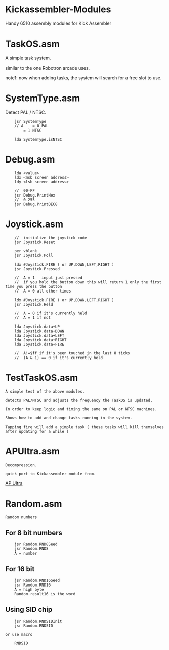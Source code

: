 # Kickassembler-Modules
Handy 6510 assembly modules for Kick Assembler

# TaskOS.asm
A simple task system. 

similar to the one Robotron arcade uses.

note1: now when adding tasks, the system will search for a free slot to use.

# SystemType.asm 
Detect PAL / NTSC.

```
	jsr SystemType 
	// A 	= 0 PAL
		= 1 NTSC 

	lda SystemType.isNTSC 
```

# Debug.asm 
```
	lda <value>
	ldx <msb screen address>
	ldy <lsb screen address>

	//	00-FF
	jsr Debug.PrintHex
	//	0-255
	jsr Debug.PrintDEC8
```

# Joystick.asm 

```
	//	initialize the joystick code
	jsr Joystick.Reset 

	per vblank 
	jsr Joystick.Poll

	ldx #Joystick.FIRE ( or UP,DOWN,LEFT,RIGHT )
	jsr Joystick.Pressed 

	//	A = 1	input just pressed
	//	if you hold the button down this will return 1 only the first time you press the button 
	//	A = 0 all other times 

	ldx #Joystick.FIRE ( or UP,DOWN,LEFT,RIGHT )
	jsr Joystick.Held 

	//	A = 0 if it's currently held
	//	A = 1 if not 

	lda Joystick.data+UP 
	lda Joystick.data+DOWN
	lda Joystick.data+LEFT
	lda Joystick.data+RIGHT
	lda Joystick.data+FIRE

	//	A!=$ff if it's been touched in the last 8 ticks
	//	(A & 1) == 0 if it's currently held 
```

# TestTaskOS.asm 

	A simple test of the above modules.

	detects PAL/NTSC and adjusts the frequency the TaskOS is updated.

	In order to keep logic and timing the same on PAL or NTSC machines.

	Shows how to add and change tasks running in the system. 

	Tapping fire will add a simple task ( these tasks will kill themselves after updating for a while )
	
# APUltra.asm 
	Decompression. 
	
	quick port to Kickassembler module from.

[AP Ultra](https://github.com/emmanuel-marty/apultra)


# Random.asm 

	Random numbers 

## For 8 bit numbers
```
	jsr Random.RND8Seed
	jsr Random.RND8 
	A = number 
```
## For 16 bit 
```
	jsr Random.RND16Seed 
	jsr Random.RND16 
	A = high byte
	Random.result16 is the word 
```

## Using SID chip 
```
	jsr Random.RNDSIDInit
	jsr Random.RNDSID 
```	
	or use macro 
```	
	RNDSID
```













